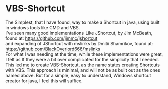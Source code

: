 # VBS-Shortcut
The Simplest, that I have found, way to make a Shortcut in java, using built in windows tools like CMD and VBS.<br>
I've seen many good implementations Like JShortcut, by Jim McBeath, found at: https://github.com/jimmc/jshortcut<br>
and expanding of JShortcut with mslinks by Dmitii Shamrikov, found at: https://github.com/BlackOverlord666/mslinks<br>
For what I was needing at the time, while these implementations were great, I felt as If they were a bit over complicated for the simplicity that I needed.<br>
This led me to create VBS-Shortcut, as the name states creating Shortcuts with VBS. This approach is minimal, and will not be as built out as the ones named above. But for a simple, easy to understand, Windows shortcut creator for java, I feel this will suffice.<br>
